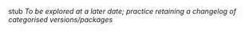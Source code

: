 stub
*To be explored at a later date; practice retaining a changelog of categorised versions/packages*